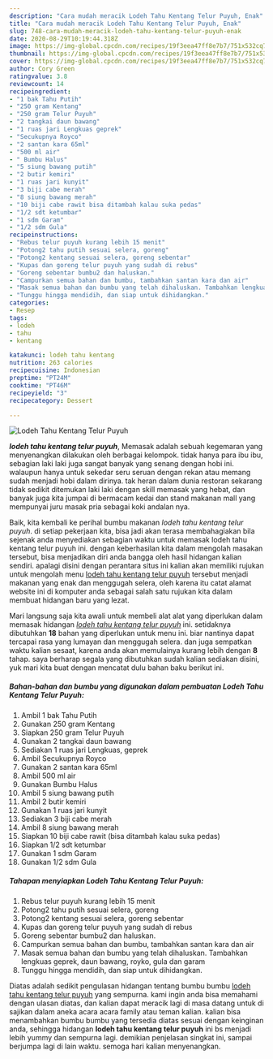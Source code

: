 ```yaml
---
description: "Cara mudah meracik Lodeh Tahu Kentang Telur Puyuh, Enak"
title: "Cara mudah meracik Lodeh Tahu Kentang Telur Puyuh, Enak"
slug: 748-cara-mudah-meracik-lodeh-tahu-kentang-telur-puyuh-enak
date: 2020-08-29T10:19:44.318Z
image: https://img-global.cpcdn.com/recipes/19f3eea47ff8e7b7/751x532cq70/lodeh-tahu-kentang-telur-puyuh-foto-resep-utama.jpg
thumbnail: https://img-global.cpcdn.com/recipes/19f3eea47ff8e7b7/751x532cq70/lodeh-tahu-kentang-telur-puyuh-foto-resep-utama.jpg
cover: https://img-global.cpcdn.com/recipes/19f3eea47ff8e7b7/751x532cq70/lodeh-tahu-kentang-telur-puyuh-foto-resep-utama.jpg
author: Cory Green
ratingvalue: 3.8
reviewcount: 14
recipeingredient:
- "1 bak Tahu Putih"
- "250 gram Kentang"
- "250 gram Telur Puyuh"
- "2 tangkai daun bawang"
- "1 ruas jari Lengkuas geprek"
- "Secukupnya Royco"
- "2 santan kara 65ml"
- "500 ml air"
- " Bumbu Halus"
- "5 siung bawang putih"
- "2 butir kemiri"
- "1 ruas jari kunyit"
- "3 biji cabe merah"
- "8 siung bawang merah"
- "10 biji cabe rawit bisa ditambah kalau suka pedas"
- "1/2 sdt ketumbar"
- "1 sdm Garam"
- "1/2 sdm Gula"
recipeinstructions:
- "Rebus telur puyuh kurang lebih 15 menit"
- "Potong2 tahu putih sesuai selera, goreng"
- "Potong2 kentang sesuai selera, goreng sebentar"
- "Kupas dan goreng telur puyuh yang sudah di rebus"
- "Goreng sebentar bumbu2 dan haluskan."
- "Campurkan semua bahan dan bumbu, tambahkan santan kara dan air"
- "Masak semua bahan dan bumbu yang telah dihaluskan. Tambahkan lengkuas geprek, daun bawang, royko, gula dan garam"
- "Tunggu hingga mendidih, dan siap untuk dihidangkan."
categories:
- Resep
tags:
- lodeh
- tahu
- kentang

katakunci: lodeh tahu kentang 
nutrition: 263 calories
recipecuisine: Indonesian
preptime: "PT24M"
cooktime: "PT46M"
recipeyield: "3"
recipecategory: Dessert

---
```



![Lodeh Tahu Kentang Telur Puyuh](https://img-global.cpcdn.com/recipes/19f3eea47ff8e7b7/751x532cq70/lodeh-tahu-kentang-telur-puyuh-foto-resep-utama.jpg)

<b><i>lodeh tahu kentang telur puyuh</i></b>, Memasak adalah sebuah kegemaran yang menyenangkan dilakukan oleh berbagai kelompok. tidak hanya para ibu ibu, sebagian laki laki juga sangat banyak yang senang dengan hobi ini. walaupun hanya untuk sekedar seru seruan dengan rekan atau memang sudah menjadi hobi dalam dirinya. tak heran dalam dunia restoran sekarang tidak sedikit ditemukan laki laki dengan skill memasak yang hebat, dan banyak juga kita jumpai di bermacam kedai dan stand makanan mall yang mempunyai juru masak pria sebagai koki andalan nya.

Baik, kita kembali ke perihal bumbu makanan <i>lodeh tahu kentang telur puyuh</i>. di setiap pekerjaan kita, bisa jadi akan terasa membahagiakan bila sejenak anda menyediakan sebagian waktu untuk memasak lodeh tahu kentang telur puyuh ini. dengan keberhasilan kita dalam mengolah masakan tersebut, bisa menjadikan diri anda bangga oleh hasil hidangan kalian sendiri. apalagi disini dengan perantara situs ini kalian akan memiliki rujukan untuk mengolah menu <u>lodeh tahu kentang telur puyuh</u> tersebut menjadi makanan yang enak dan menggugah selera, oleh karena itu catat alamat website ini di komputer anda sebagai salah satu rujukan kita dalam membuat hidangan baru yang lezat.




Mari langsung saja kita awali untuk membeli alat alat yang diperlukan dalam memasak hidangan <u><i>lodeh tahu kentang telur puyuh</i></u> ini. setidaknya dibutuhkan <b>18</b> bahan yang diperlukan untuk menu ini. biar nantinya dapat tercapai rasa yang lumayan dan menggugah selera. dan juga sempatkan waktu kalian sesaat, karena anda akan memulainya kurang lebih dengan <b>8</b> tahap. saya berharap segala yang dibutuhkan sudah kalian sediakan disini, yuk mari kita buat dengan mencatat dulu bahan baku berikut ini.

<!--inarticleads1-->

##### Bahan-bahan dan bumbu yang digunakan dalam pembuatan Lodeh Tahu Kentang Telur Puyuh:

1. Ambil 1 bak Tahu Putih
1. Gunakan 250 gram Kentang
1. Siapkan 250 gram Telur Puyuh
1. Gunakan 2 tangkai daun bawang
1. Sediakan 1 ruas jari Lengkuas, geprek
1. Ambil Secukupnya Royco
1. Gunakan 2 santan kara 65ml
1. Ambil 500 ml air
1. Gunakan  Bumbu Halus
1. Ambil 5 siung bawang putih
1. Ambil 2 butir kemiri
1. Gunakan 1 ruas jari kunyit
1. Sediakan 3 biji cabe merah
1. Ambil 8 siung bawang merah
1. Siapkan 10 biji cabe rawit (bisa ditambah kalau suka pedas)
1. Siapkan 1/2 sdt ketumbar
1. Gunakan 1 sdm Garam
1. Gunakan 1/2 sdm Gula




<!--inarticleads2-->

##### Tahapan menyiapkan Lodeh Tahu Kentang Telur Puyuh:

1. Rebus telur puyuh kurang lebih 15 menit
1. Potong2 tahu putih sesuai selera, goreng
1. Potong2 kentang sesuai selera, goreng sebentar
1. Kupas dan goreng telur puyuh yang sudah di rebus
1. Goreng sebentar bumbu2 dan haluskan.
1. Campurkan semua bahan dan bumbu, tambahkan santan kara dan air
1. Masak semua bahan dan bumbu yang telah dihaluskan. Tambahkan lengkuas geprek, daun bawang, royko, gula dan garam
1. Tunggu hingga mendidih, dan siap untuk dihidangkan.




Diatas adalah sedikit pengulasan hidangan tentang bumbu bumbu <u>lodeh tahu kentang telur puyuh</u> yang sempurna. kami ingin anda bisa memahami dengan ulasan diatas, dan kalian dapat meracik lagi di masa datang untuk di sajikan dalam aneka acara acara family atau teman kalian. kalian bisa menambahkan bumbu bumbu yang tersedia diatas sesuai dengan keinginan anda, sehingga hidangan <b>lodeh tahu kentang telur puyuh</b> ini bs menjadi lebih yummy dan sempurna lagi. demikian penjelasan singkat ini, sampai berjumpa lagi di lain waktu. semoga hari kalian menyenangkan.
